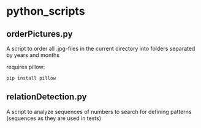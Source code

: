 # python_scripts

## orderPictures.py

A script to order all .jpg-files in the current directory into folders separated by years and months

requires pillow:
```
pip install pillow
```

## relationDetection.py

A script to analyze sequences of numbers to search for defining patterns (sequences as they are used in tests)
